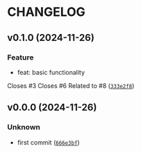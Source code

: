 # CHANGELOG



## v0.1.0 (2024-11-26)

### Feature

* feat: basic functionality

Closes #3
Closes #6
Related to #8 ([`333e2f8`](https://github.com/MicaelJarniac/tool-inventory/commit/333e2f839ff2e5e7b4a97045ee7da804fafd4e99))


## v0.0.0 (2024-11-26)

### Unknown

* first commit ([`666e3bf`](https://github.com/MicaelJarniac/tool-inventory/commit/666e3bf9076c498e31f02b8360390e5e69f29acf))
